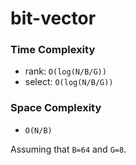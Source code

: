 bit-vector
===

### Time Complexity
+ rank: `O(log(N/B/G))`
+ select: `O(log(N/B/G))`

### Space Complexity
+ `O(N/B)`

Assuming that `B=64` and `G=8`.
